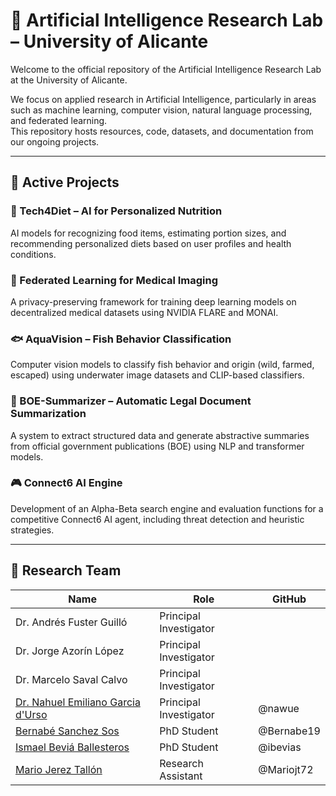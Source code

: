 # 🧠 Artificial Intelligence Research Lab – University of Alicante

Welcome to the official repository of the Artificial Intelligence Research Lab at the University of Alicante.

We focus on applied research in Artificial Intelligence, particularly in areas such as machine learning, computer vision, natural language processing, and federated learning.  
This repository hosts resources, code, datasets, and documentation from our ongoing projects.

---

## 🚀 Active Projects

### 🔬 Tech4Diet – AI for Personalized Nutrition
AI models for recognizing food items, estimating portion sizes, and recommending personalized diets based on user profiles and health conditions.

### 🧩 Federated Learning for Medical Imaging
A privacy-preserving framework for training deep learning models on decentralized medical datasets using NVIDIA FLARE and MONAI.

### 🐟 AquaVision – Fish Behavior Classification
Computer vision models to classify fish behavior and origin (wild, farmed, escaped) using underwater image datasets and CLIP-based classifiers.

### 📜 BOE-Summarizer – Automatic Legal Document Summarization
A system to extract structured data and generate abstractive summaries from official government publications (BOE) using NLP and transformer models.

### 🎮 Connect6 AI Engine
Development of an Alpha-Beta search engine and evaluation functions for a competitive Connect6 AI agent, including threat detection and heuristic strategies.

---
## 👥 Research Team

| Name | Role | GitHub |
|------|------|--------|
| Dr. Andrés Fuster Guilló | Principal Investigator |
| Dr. Jorge Azorín López | Principal Investigator |
| Dr. Marcelo Saval Calvo | Principal Investigator |
| [Dr. Nahuel Emiliano Garcia d'Urso](https://github.com/nawue) | Principal Investigator | @nawue |
| [Bernabé Sanchez Sos](https://github.com/Bernabe19) | PhD Student | @Bernabe19 |
| [Ismael Beviá Ballesteros](https://github.com/ibevias) | PhD Student | @ibevias |
| [Mario Jerez Tallón](https://github.com/Mariojt72) | Research Assistant | @Mariojt72 |

